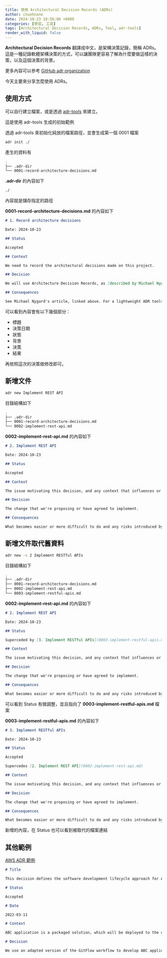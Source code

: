 ```yaml
---
title: 使用 Architectural Decision Records (ADRs)
author: chuehnone
date: 2024-10-23 10:58:00 +0800
categories: [學習, 工具]
tags: [Architectural Decision Records, ADRs, Tool, adr-tools]
render_with_liquid: false
---
```


**Architectural Decision Records** 翻譯成中文，是架構決策記錄，簡稱 ADRs。這是一種記錄軟體架構決策的方式，可以讓團隊更容易了解為什麼要做這樣的決策，以及這個決策的背景。

更多內容可以參考 [GitHub adr organization](https://adr.github.io/)

今天主要來分享怎麼使用 ADRs。

## 使用方式

可以自行建立檔案，或是透過 [adr-tools](https://github.com/npryce/adr-tools) 來建立。

這是使用 adr-tools 生成的初始範例

透過 adr-tools 來初始化純放的檔案路徑，並會生成第一個 0001 檔案
```bash
adr init ./
```

產生的資料有
```bash
.
├── .adr-dir
└── 0001-record-architecture-decisions.md
```

**.adr-dir** 的內容如下
```markdown
./
```

內容就是儲存指定的路徑

**0001-record-architecture-decisions.md** 的內容如下
```markdown
# 1. Record architecture decisions

Date: 2024-10-23

## Status

Accepted

## Context

We need to record the architectural decisions made on this project.

## Decision

We will use Architecture Decision Records, as [described by Michael Nygard](http://thinkrelevance.com/blog/2011/11/15/documenting-architecture-decisions).

## Consequences

See Michael Nygard's article, linked above. For a lightweight ADR toolset, see Nat Pryce's [adr-tools](https://github.com/npryce/adr-tools).
```

可以看到內容會有以下幾個部分：
- 標題
- 決策日期
- 狀態
- 背景
- 決策
- 結果

再依照這次的決策做修改即可。


## 新增文件

```bash
adr new Implement REST API
```

目錄結構如下
```bash
.
├── .adr-dir
├── 0001-record-architecture-decisions.md
└── 0002-implement-rest-api.md
```

**0002-implement-rest-api.md** 的內容如下
```markdown
# 2. Implement REST API

Date: 2024-10-23

## Status

Accepted

## Context

The issue motivating this decision, and any context that influences or constrains the decision.

## Decision

The change that we're proposing or have agreed to implement.

## Consequences

What becomes easier or more difficult to do and any risks introduced by the change that will need to be mitigated.
```

## 新增文件取代舊資料

```bash
adr new -s 2 Implement RESTful APIs
```

目錄結構如下
```bash
.
├── .adr-dir
├── 0001-record-architecture-decisions.md
├── 0002-implement-rest-api.md
└── 0003-implement-restful-apis.md
```

**0002-implement-rest-api.md** 的內容如下
```markdown
# 2. Implement REST API

Date: 2024-10-23

## Status

Superceded by [3. Implement RESTful APIs](0003-implement-restful-apis.md)

## Context

The issue motivating this decision, and any context that influences or constrains the decision.

## Decision

The change that we're proposing or have agreed to implement.

## Consequences

What becomes easier or more difficult to do and any risks introduced by the change that will need to be mitigated.
```

可以看到 Status 有做調整，並且指向了 **0003-implement-restful-apis.md** 檔案


**0003-implement-restful-apis.md** 的內容如下
```markdown
# 3. Implement RESTful APIs

Date: 2024-10-23

## Status

Accepted

Supercedes [2. Implement REST API](0002-implement-rest-api.md)

## Context

The issue motivating this decision, and any context that influences or constrains the decision.

## Decision

The change that we're proposing or have agreed to implement.

## Consequences

What becomes easier or more difficult to do and any risks introduced by the change that will need to be mitigated.
```

新增的內容，在 Status 也可以看到被取代的檔案連結


## 其他範例

[AWS ADR 範例](https://docs.aws.amazon.com/prescriptive-guidance/latest/architectural-decision-records/appendix.html)

```markdown
# Title

This decision defines the software development lifecycle approach for ABC application development.

# Status

Accepted

# Date

2022-03-11

# Context

ABC application is a packaged solution, which will be deployed to the customer's environment by using a deployment package. We need to have a development process that will enable us to have a controllable feature, hotfix, and release pipeline.

# Decision

We use an adapted version of the GitFlow workflow to develop ABC application.
```
